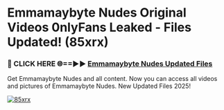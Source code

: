 # Emmamaybyte Nudes Original Videos 0nlyFans Leaked - Files Updated! (85xrx)

<h3>🔴 CLICK HERE 🌐==►► <a href="https://tinyurl.com/y5r63du9" rel="nofollow">Emmamaybyte Nudes Updated Files</a></h3>

Get Emmamaybyte Nudes and all content. Now you can access all videos and pictures of Emmamaybyte Nudes. New Updated Files 2025!

[![85xrx](https://i.imgur.com/UVo9nyh.gif)](https://tinyurl.com/y5r63du9)